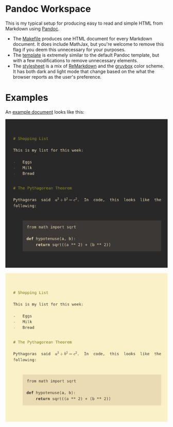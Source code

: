 # Pandoc Workspace

This is my typical setup for producing easy to read and simple HTML from
Markdown using [Pandoc](https://pandoc.org/).

- The [Makefile](./Makefile) produces one HTML document for every Markdown document. It does
  include MathJax, but you're welcome to remove this flag if you deem this
  unnecessary for your purposes.
- The [template](./template.html) is extremely similar to the default Pandoc
  template, but with a few modifications to remove unnecessary elements.
- The [stylesheet](./style.css) is a mix of
  [ReMarkdown](https://fvsch.com/remarkdown) and the
  [gruvbox](https://github.com/morhetz/gruvbox) color scheme. It has both dark
  and light mode that change based on the what the browser reports as the user's
  preference.

# Examples

An [example document](./example.md) looks like this:

![Dark example](./example-dark.png)

![Light example](./example-light.png)
